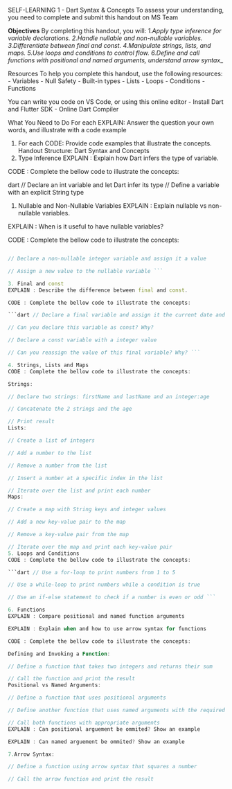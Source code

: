 SELF-LEARNING 1 - Dart Syntax & Concepts
To assess your understanding, you need to complete and submit this handout on MS Team

**Objectives**
By completing this handout, you will: 
_1.Apply type inference for variable declarations. 
2.Handle nullable and non-nullable variables. 
3.Differentiate between final and const. 
4.Manipulate strings, lists, and maps. 
5.Use loops and conditions to control flow. 
6.Define and call functions with positional and named arguments, understand arrow syntax__

Resources
To help you complete this handout, use the following resources: - Variables - Null Safety - Built-in types - Lists - Loops - Conditions - Functions

You can write you code on VS Code, or using this online editor - Install Dart and Flutter SDK - Online Dart Compiler

What You Need to Do
For each EXPLAIN: Answer the question your own words, and illustrate with a code example
1. For each CODE: Provide code examples that illustrate the concepts.
   Handout Structure: Dart Syntax and Concepts
2. Type Inference
   EXPLAIN : Explain how Dart infers the type of variable.

CODE : Complete the bellow code to illustrate the concepts:

dart // Declare an int variable and let Dart infer its type // Define a variable with an explicit String type

1. Nullable and Non-Nullable Variables
   EXPLAIN : Explain nullable vs non-nullable variables.

EXPLAIN : When is it useful to have nullable variables?

CODE : Complete the bellow code to illustrate the concepts:

```dart // Declare a nullable integer variable and assign it a null value

// Declare a non-nullable integer variable and assign it a value

// Assign a new value to the nullable variable ```

3. Final and const
EXPLAIN : Describe the difference between final and const.

CODE : Complete the bellow code to illustrate the concepts:

```dart // Declare a final variable and assign it the current date and time

// Can you declare this variable as const? Why?

// Declare a const variable with a integer value

// Can you reassign the value of this final variable? Why? ```

4. Strings, Lists and Maps
CODE : Complete the bellow code to illustrate the concepts:

Strings:

// Declare two strings: firstName and lastName and an integer:age

// Concatenate the 2 strings and the age 

// Print result
Lists:

// Create a list of integers

// Add a number to the list

// Remove a number from the list

// Insert a number at a specific index in the list

// Iterate over the list and print each number
Maps:

// Create a map with String keys and integer values

// Add a new key-value pair to the map

// Remove a key-value pair from the map

// Iterate over the map and print each key-value pair
5. Loops and Conditions
CODE : Complete the bellow code to illustrate the concepts:

```dart // Use a for-loop to print numbers from 1 to 5

// Use a while-loop to print numbers while a condition is true

// Use an if-else statement to check if a number is even or odd ```

6. Functions
EXPLAIN : Compare positional and named function arguments

EXPLAIN : Explain when and how to use arrow syntax for functions

CODE : Complete the bellow code to illustrate the concepts:

Defining and Invoking a Function:

// Define a function that takes two integers and returns their sum

// Call the function and print the result
Positional vs Named Arguments:

// Define a function that uses positional arguments

// Define another function that uses named arguments with the required keyword (ex: getArea with rectangle arguments)

// Call both functions with appropriate arguments
EXPLAIN : Can positional arguement be ommited? Show an example

EXPLAIN : Can named arguement be ommited? Show an example

7.Arrow Syntax:

// Define a function using arrow syntax that squares a number

// Call the arrow function and print the result
